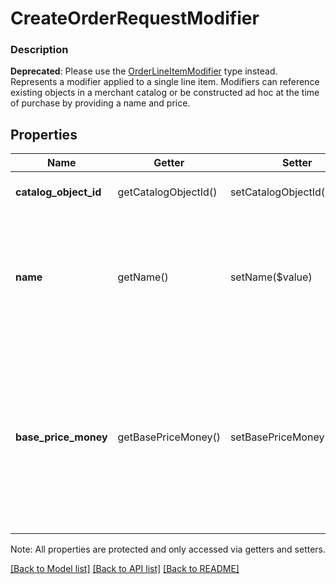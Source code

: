 # CreateOrderRequestModifier

### Description

__Deprecated__: Please use the [OrderLineItemModifier](#type-orderlineitemmodifier) type instead.  Represents a modifier applied to a single line item.  Modifiers can reference existing objects in a merchant catalog or be constructed ad hoc at the time of purchase by providing a name and price.

## Properties
Name | Getter | Setter | Type | Description | Notes
------------ | ------------- | ------------- | ------------- | ------------- | -------------
**catalog_object_id** | getCatalogObjectId() | setCatalogObjectId($value) | **string** | The catalog object ID of a [CatalogModifier](#type-catalogmodifier). | [optional] 
**name** | getName() | setName($value) | **string** | Only used for ad hoc modifiers. The name of the modifier. &#x60;name&#x60; cannot exceed 255 characters.  Do not provide a value for &#x60;name&#x60; if you provide a value for &#x60;catalog_object_id&#x60;. | [optional] 
**base_price_money** | getBasePriceMoney() | setBasePriceMoney($value) | [**\SquareConnect\Model\Money**](Money.md) | The base price for the modifier.  &#x60;base_price_money&#x60; is required for ad hoc modifiers. If both &#x60;catalog_object_id&#x60; and &#x60;base_price_money&#x60; are set, &#x60;base_price_money&#x60; will override the predefined [CatalogModifier](#type-catalogmodifier) price. | [optional] 

Note: All properties are protected and only accessed via getters and setters.

[[Back to Model list]](../../README.md#documentation-for-models) [[Back to API list]](../../README.md#documentation-for-api-endpoints) [[Back to README]](../../README.md)

